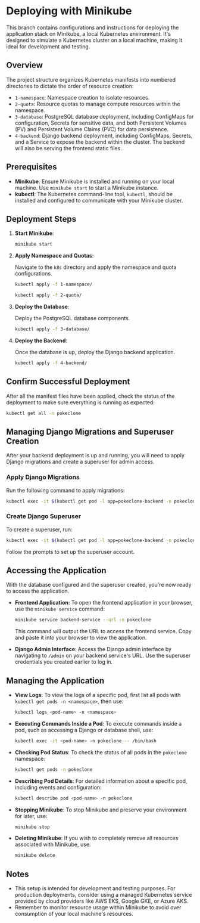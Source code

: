 # Deploying with Minikube

This branch contains configurations and instructions for deploying the application stack on Minikube, a local Kubernetes environment. It's designed to simulate a Kubernetes cluster on a local machine, making it ideal for development and testing.

## Overview

The project structure organizes Kubernetes manifests into numbered directories to dictate the order of resource creation:

- `1-namespace`: Namespace creation to isolate resources.
- `2-quota`: Resource quotas to manage compute resources within the namespace.
- `3-database`: PostgreSQL database deployment, including ConfigMaps for configuration, Secrets for sensitive data, and both Persistent Volumes (PV) and Persistent Volume Claims (PVC) for data persistence.
- `4-backend`: Django backend deployment, including ConfigMaps, Secrets, and a Service to expose the backend within the cluster. The backend will also be serving the frontend static files.

## Prerequisites

- **Minikube**: Ensure Minikube is installed and running on your local machine. Use `minikube start` to start a Minikube instance.
- **kubectl**: The Kubernetes command-line tool, `kubectl`, should be installed and configured to communicate with your Minikube cluster.

## Deployment Steps

1. **Start Minikube**:

   ```bash
   minikube start
   ```

2. **Apply Namespace and Quotas**:

   Navigate to the `k8s` directory and apply the namespace and quota configurations.

   ```bash
   kubectl apply -f 1-namespace/
   ```

   ```bash
   kubectl apply -f 2-quota/
   ```

3. **Deploy the Database**:

   Deploy the PostgreSQL database components.

   ```bash
   kubectl apply -f 3-database/
   ```

4. **Deploy the Backend**:

   Once the database is up, deploy the Django backend application.

   ```bash
   kubectl apply -f 4-backend/
   ```

## Confirm Successful Deployment

After all the manifest files have been applied, check the status of the deployment to make sure everything is running as expected:

```bash
kubectl get all -n pokeclone
```

## Managing Django Migrations and Superuser Creation

After your backend deployment is up and running, you will need to apply Django migrations and create a superuser for admin access.

### Apply Django Migrations

Run the following command to apply migrations:

```bash
kubectl exec -it $(kubectl get pod -l app=pokeclone-backend -n pokeclone -o jsonpath="{.items[0].metadata.name}") -n pokeclone -- python manage.py migrate
```

### Create Django Superuser

To create a superuser, run:

```bash
kubectl exec -it $(kubectl get pod -l app=pokeclone-backend -n pokeclone -o jsonpath="{.items[0].metadata.name}") -n pokeclone -- python manage.py createsuperuser
```

Follow the prompts to set up the superuser account.

## Accessing the Application

With the database configured and the superuser created, you're now ready to access the application.

- **Frontend Application**:
    To open the frontend application in your browser, use the `minikube service` command:

    ```bash
    minikube service backend-service --url -n pokeclone
    ```

    This command will output the URL to access the frontend service. Copy and paste it into your browser to view the application.

- **Django Admin Interface**:
    Access the Django admin interface by navigating to `/admin` on your backend service's URL. Use the superuser credentials you created earlier to log in.

## Managing the Application

- **View Logs**:
  To view the logs of a specific pod, first list all pods with `kubectl get pods -n <namespace>`, then use:

    ```bash
    kubectl logs <pod-name> -n <namespace>
    ```

- **Executing Commands Inside a Pod**: To execute commands inside a pod, such as accessing a Django or database shell, use:

    ```bash
    kubectl exec -it <pod-name> -n pokeclone -- /bin/bash
    ```

- **Checking Pod Status**: To check the status of all pods in the `pokeclone` namespace:

    ```bash
    kubectl get pods -n pokeclone
    ```

- **Describing Pod Details**: For detailed information about a specific pod, including events and configuration:

    ```bash
    kubectl describe pod <pod-name> -n pokeclone
    ```

- **Stopping Minikube**:
  To stop Minikube and preserve your environment for later, use:

    ```bash
    minikube stop
    ```

- **Deleting Minikube**:
  If you wish to completely remove all resources associated with Minikube, use:

    ```bash
    minikube delete
    ```

## Notes

- This setup is intended for development and testing purposes. For production deployments, consider using a managed Kubernetes service provided by cloud providers like AWS EKS, Google GKE, or Azure AKS.
- Remember to monitor resource usage within Minikube to avoid over consumption of your local machine's resources.
